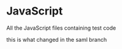 # JavaScript
All the JavaScript files containing test code 


this is what changed in the saml branch
